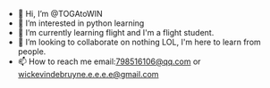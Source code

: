 - 👋 Hi, I’m @TOGAtoWIN
- 👀 I’m interested in python learning
- 🌱 I’m currently learning flight and I'm a flight student.
- 💞️ I’m looking to collaborate on nothing LOL, I'm here to learn from people.
- 📫 How to reach me email:798516106@qq.com or wickevindebruyne.e.e.e.e@gmail.com


<!---
TOGAtoWIN/TOGAtoWIN is a ✨ special ✨ repository because its `README.md` (this file) appears on your GitHub profile.
You can click the Preview link to take a look at your changes.
--->
